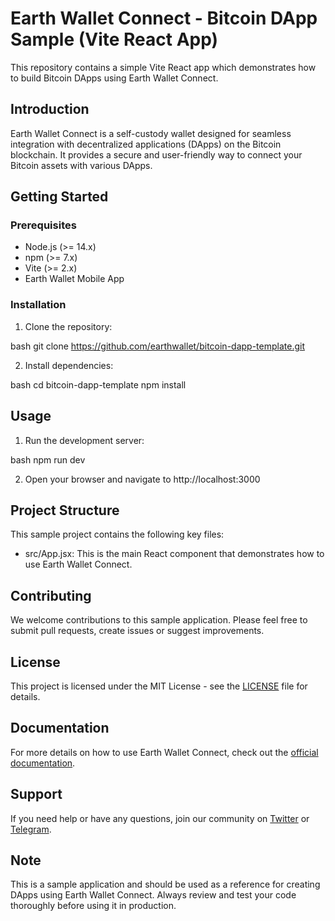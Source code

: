 # Earth Wallet Connect - Bitcoin DApp Sample (Vite React App)

This repository contains a simple Vite React app which demonstrates how to build Bitcoin DApps using Earth Wallet Connect.

## Introduction

Earth Wallet Connect is a self-custody wallet designed for seamless integration with decentralized applications (DApps) on the Bitcoin blockchain. It provides a secure and user-friendly way to connect your Bitcoin assets with various DApps.

## Getting Started

### Prerequisites

- Node.js (>= 14.x)
- npm (>= 7.x)
- Vite (>= 2.x)
- Earth Wallet Mobile App

### Installation

1. Clone the repository:

bash
git clone https://github.com/earthwallet/bitcoin-dapp-template.git


2. Install dependencies:

bash
cd bitcoin-dapp-template
npm install


## Usage

1. Run the development server:

bash
npm run dev


2. Open your browser and navigate to http://localhost:3000

## Project Structure

This sample project contains the following key files:

- src/App.jsx: This is the main React component that demonstrates how to use Earth Wallet Connect.

## Contributing

We welcome contributions to this sample application. Please feel free to submit pull requests, create issues or suggest improvements.

## License

This project is licensed under the MIT License - see the [LICENSE](LICENSE) file for details.

## Documentation

For more details on how to use Earth Wallet Connect, check out the [official documentation](https://docs.earthwallet.io).

## Support

If you need help or have any questions, join our community on [Twitter](https://twitter.com/earthwallet) or [Telegram](https://t.me/eartheans).

## Note

This is a sample application and should be used as a reference for creating DApps using Earth Wallet Connect. Always review and test your code thoroughly before using it in production.